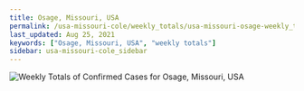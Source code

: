 ```yaml
---
title: Osage, Missouri, USA
permalink: /usa-missouri-cole/weekly_totals/usa-missouri-osage-weekly_totals.html
last_updated: Aug 25, 2021
keywords: ["Osage, Missouri, USA", "weekly totals"]
sidebar: usa-missouri-cole_sidebar
---
```


![Weekly Totals of Confirmed Cases for Osage, Missouri, USA](/covid_tracker/images/graphs/usa-missouri-osage-weekly_totals_graph.png)
